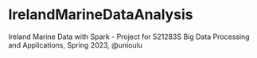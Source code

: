 # IrelandMarineDataAnalysis
Ireland Marine Data with Spark - Project for 521283S Big Data Processing and Applications, Spring 2023, @unioulu
